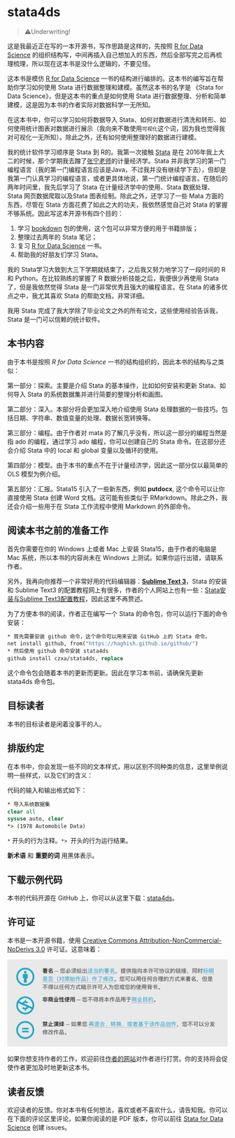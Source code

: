 # stata4ds

> ⚠️Underwriting!

这是我最近正在写的一本开源书，写作思路是这样的，先按照 [R for Data Science](https://r4ds.had.co.nz/) 的组织结构写，中间再插入自己想加入的东西，然后全部写完之后再梳理梳理，所以现在这本书是没什么逻辑的，不要见怪。

这本书是模仿 [R for Data Science](https://r4ds.had.co.nz/) 一书的结构进行编排的。这本书的编写旨在帮助你学习如何使用 Stata 进行数据整理和建模。虽然这本书的名字是 《Stata for Data Science》，但是这本书的重点是如何使用 Stata 进行数据整理、分析和简单建模，这是因为本书的作者实际对数据科学一无所知。

在这本书中，你可以学习如何将数据导入 Stata、如何对数据进行清洗和转形、如何使用统计图表对数据进行展示（我向来不敢使用`可视化`这个词，因为我也觉得我对可视化一无所知）。除此之外，还有如何使用整理好的数据进行建模。

我的统计软件学习顺序是 Stata 到 R的。我第一次接触 [Stata](https://www.stata.com/) 是在 2016年我上大二的时候，那个学期我去蹭了[张宁老师](https://ec.jnu.edu.cn/news/view/id/4156)的计量经济学。Stata 并非我学习的第一门编程语言（我的第一门编程语言应该是Java，不过我并没有继续学下去），但却是我第一门认真学习的编程语言，或者更具体地说，第一门统计编程语言。在随后的两年时间里，我先后学习了 Stata 在计量经济学中的使用、Stata 数据处理、Stata 网页数据爬取以及Stata 图表绘制。除此之外，还学习了一些 Mata 方面的东西，尽管在 Stata 方面花费了如此之大的功夫，我依然感觉自己对 Stata 的掌握不够系统。因此写这本开源书有四个目的：

1. 学习 [bookdown](https://bookdown.org/) 包的使用，这个包可以非常方便的用于书籍排版；
2. 整理过去两年的 Stata 笔记；
3. 复习 [R for Data Science](https://r4ds.had.co.nz/) 一书。
4. 帮助我的好朋友们学习 Stata。

我的 Stata学习大致到大三下学期就结束了，之后我又努力地学习了一段时间的 R 和 Python。在比较熟练的掌握了 R 数据分析技能之后，我便很少再使用 Stata 了，但是我依然觉得 Stata 是一门非常优秀且强大的编程语言。在 Stata 的诸多优点之中，我尤其喜欢 Stata 的帮助文档，非常详细。

我用 Stata 完成了我大学除了毕业论文之外的所有论文，这些使用经验告诉我，Stata 是一门可以信赖的统计软件。

## 本书内容

由于本书是按照 *R for Data Science* 一书的结构组织的，因此本书的结构与之类似：

第一部分：探索。主要是介绍 Stata 的基本操作，比如如何安装和更新 Stata、如何导入 Stata 的系统数据集并进行简要的整理分析和画图。

第二部分：深入。本部分将会更加深入地介绍使用 Stata 处理数据的一些技巧。包括日期、字符串、数值变量的处理、数据长宽转换等。

第三部分：编程。由于作者对 mata 的了解几乎没有，所以这一部分的编程当然是指 ado 的编程，通过学习 ado 编程，你可以创建自己的 Stata 命令。在这部分还会介绍 Stata 中的 local 和 global 变量以及循环的使用。

第四部分：模型。由于本书的重点不在于计量经济学，因此这一部分仅以最简单的 OLS 模型为例介绍。

第五部分：汇报。Stata15 引入了一些新东西，例如 **putdocx**, 这个命令可以让你直接使用 Stata 创建 Word 文档。这可能有些类似于 RMarkdown。除此之外，我还会介绍一些用于在 Stata 工作流程中使用 Markdown 的外部命令。

## 阅读本书之前的准备工作

首先你需要在你的 Windows 上或者 Mac 上安装 Stata15，由于作者的电脑是 Mac 系统，所以本书的内容尚未在 Windows 上测试。如果你运行出错，请联系作者。

另外，我再向你推荐一个非常好用的代码编辑器：[**Sublime Text 3**](http://www.sublimetext.com/)，Stata 的安装和 Sublime Text3 的配置教程网上有很多，作者的个人网站上也有一些：[Stata安装与Sublime Text3配置教程](https://www.czxa.top/posts/59313/)，因此这里不再赘述。

为了方便本书的阅读，作者正在编写一个 Stata 的命令包，你可以运行下面的命令安装：

```stata 
* 首先需要安装 github 命令，这个命令可以用来安装 GitHub 上的 Stata 命令。
net install github, from("https://haghish.github.io/github/")
* 然后使用 github 命令安装 stata4ds
github install czxa/stata4ds, replace
```

这个命令包会随着本书的更新而更新。因此在学习本书前，请确保先更新 stata4ds 命令包。

## 目标读者

本书的目标读者是闲着没事干的人。

## 排版约定

在本书中，你会发现一些不同的文本样式，用以区别不同种类的信息，这里举例说明一些样式，以及它们的含义：

代码的输入和输出格式如下：

```stata 
* 导入系统数据集
clear all
sysuse auto, clear
*> (1978 Automobile Data)
```

`*` 开头的行为注释。`*> `开头的行为运行结果。

**新术语** 和 **重要的词** 用黑体表示。

## 下载示例代码

本书的代码开源在 GitHub 上，你可以从这里下载：[stata4ds](https://github.com/czxa/stata4ds)。

## 许可证

本书是一本开源书籍，使用 [Creative Commons Attribution-NonCommercial-NoDerivs 3.0](http://creativecommons.org/licenses/by-nc-nd/3.0/us/) 许可证。这意味着：

![](/assets/license.png)

如果你想支持作者的工作，欢迎前往[作者的网站](https://www.czxa.top)对作者进行打赏。你的支持将会促使作者更加及时地更新这本书。

## 读者反馈

欢迎读者的反馈。你对本书有任何想法，喜欢或者不喜欢什么，请告知我。你可以在下面的评论区里评论，如果你阅读的是 PDF 版本，你可以前往 [Stata for Data Science](https://wwww.czxa.top/stata4ds) 创建 issues。
